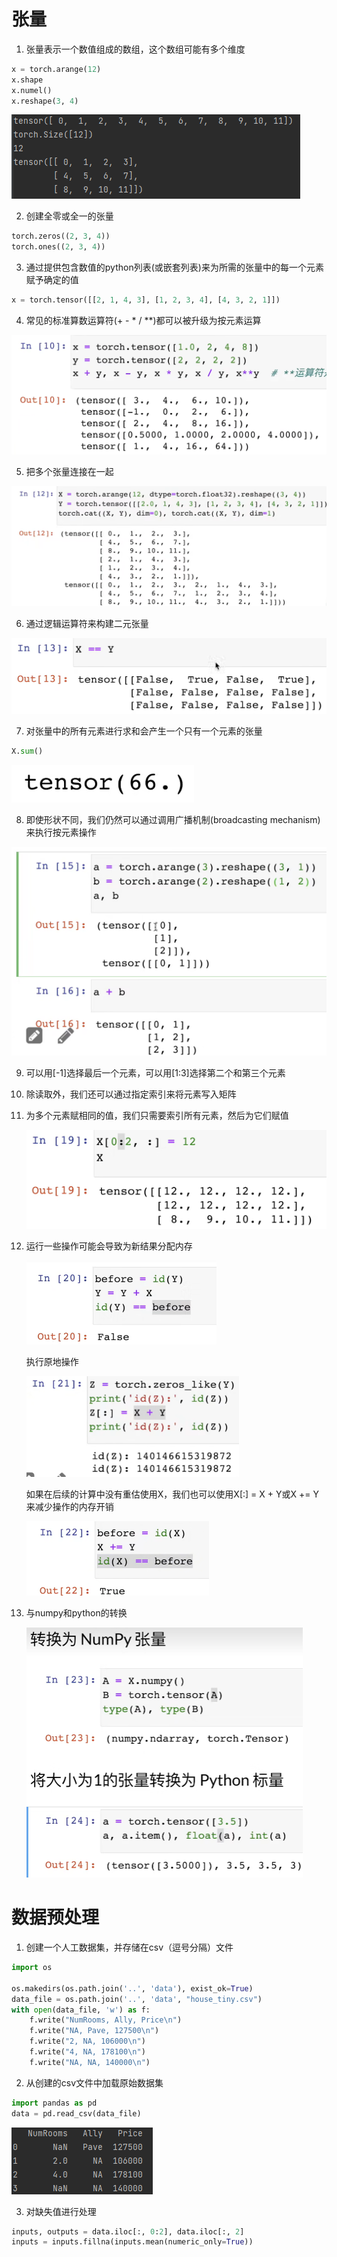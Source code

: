 # 张量

1. 张量表示一个数值组成的数组，这个数组可能有多个维度

```python
x = torch.arange(12)
x.shape
x.numel()
x.reshape(3, 4)
```

![image-20230424122702144](01数据操作.assets/image-20230424122702144.png)



2. 创建全零或全一的张量

```python
torch.zeros((2, 3, 4))
torch.ones((2, 3, 4))
```



3. 通过提供包含数值的python列表(或嵌套列表)来为所需的张量中的每一个元素赋予确定的值

```python
x = torch.tensor([[2, 1, 4, 3], [1, 2, 3, 4], [4, 3, 2, 1]])
```



4. 常见的标准算数运算符(+  -  *  /  **)都可以被升级为按元素运算

<img src="01数据操作.assets/image-20230424123437989.png" alt="image-20230424123437989" style="zoom:50%;" />



5. 把多个张量连接在一起

<img src="01数据操作.assets/image-20230424123607409.png" alt="image-20230424123607409" style="zoom:50%;" />



6. 通过逻辑运算符来构建二元张量

<img src="01数据操作.assets/image-20230424123936096.png" alt="image-20230424123936096" style="zoom:50%;" />



7. 对张量中的所有元素进行求和会产生一个只有一个元素的张量

```python
X.sum()
```

![image-20230424124150166](01数据操作.assets/image-20230424124150166.png)



8. 即使形状不同，我们仍然可以通过调用广播机制(broadcasting mechanism)来执行按元素操作

<img src="01数据操作.assets/image-20230424124443892.png" alt="image-20230424124443892" style="zoom:50%;" />



9. 可以用[-1]选择最后一个元素，可以用[1:3]选择第二个和第三个元素

   

10. 除读取外，我们还可以通过指定索引来将元素写入矩阵



11. 为多个元素赋相同的值，我们只需要索引所有元素，然后为它们赋值

    <img src="01数据操作.assets/image-20230424125045995.png" alt="image-20230424125045995" style="zoom:50%;" />

12. 运行一些操作可能会导致为新结果分配内存

    <img src="01数据操作.assets/image-20230424125314304.png" alt="image-20230424125314304" style="zoom:50%;" />

    执行原地操作

    <img src="01数据操作.assets/image-20230424125403347.png" alt="image-20230424125403347" style="zoom:50%;" />

    如果在后续的计算中没有重估使用X，我们也可以使用X[:] = X + Y或X += Y来减少操作的内存开销

    <img src="01数据操作.assets/image-20230424125557374.png" alt="image-20230424125557374" style="zoom:50%;" />

13. 与numpy和python的转换

    <img src="01数据操作.assets/image-20230424125755332.png" alt="image-20230424125755332" style="zoom:50%;" />

# 数据预处理

1. 创建一个人工数据集，并存储在csv（逗号分隔）文件

```python
import os

os.makedirs(os.path.join('..', 'data'), exist_ok=True)
data_file = os.path.join('..', 'data', "house_tiny.csv")
with open(data_file, 'w') as f:
    f.write("NumRooms, Ally, Price\n")
    f.write("NA, Pave, 127500\n")
    f.write("2, NA, 106000\n")
    f.write("4, NA, 178100\n")
    f.write("NA, NA, 140000\n")
```



2. 从创建的csv文件中加载原始数据集

```python
import pandas as pd
data = pd.read_csv(data_file)
```

![image-20230424130514633](01数据操作.assets/image-20230424130514633.png)



3. 对缺失值进行处理

```python
inputs, outputs = data.iloc[:, 0:2], data.iloc[:, 2]
inputs = inputs.fillna(inputs.mean(numeric_only=True))
```





